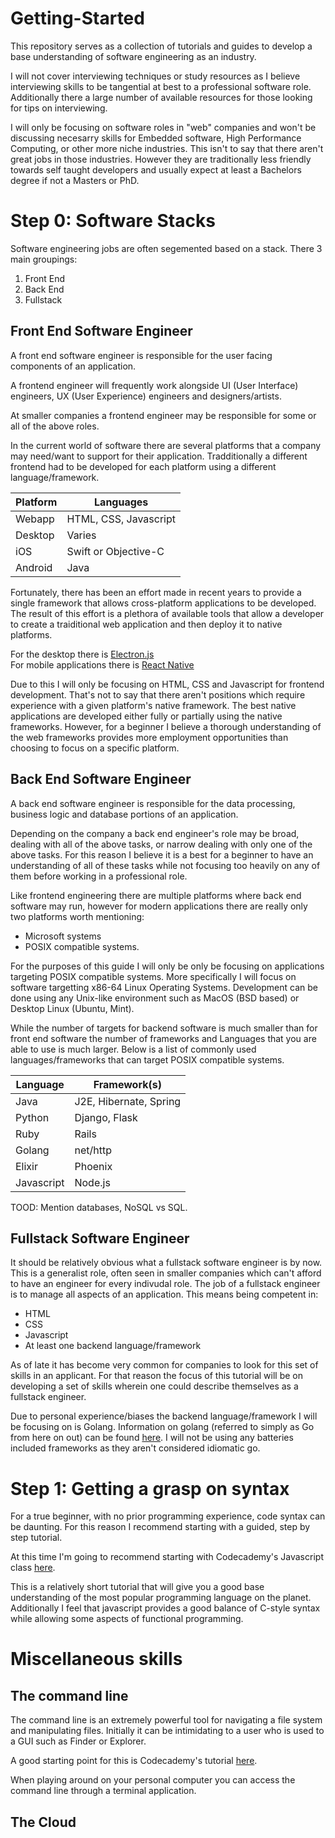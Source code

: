 # Getting-Started
This repository serves as a collection of tutorials and guides to develop a base understanding of software engineering as an industry. 

I will not cover interviewing techniques or study resources as I believe interviewing skills to be tangential at best to a professional software role. 
Additionally there a large number of available resources for those looking for tips on interviewing.

I will only be focusing on software roles in "web" companies and won't be discussing 
necesarry skills for Embedded software, High Performance Computing, or other more niche industries.
This isn't to say that there aren't great jobs in those industries. However they are traditionally less friendly
towards self taught developers and usually expect at least a Bachelors degree if not a Masters or PhD.  

# Step 0: Software Stacks

Software engineering jobs are often segemented based on a stack. There 3 main groupings: 
1. Front End 
2. Back End 
3. Fullstack 

## Front End Software Engineer

A front end software engineer is responsible for the user facing components of an application. 

A frontend engineer will frequently work alongside UI (User Interface) engineers, UX (User Experience) engineers and designers/artists. 

At smaller companies a frontend engineer may be responsible for some or all of the above roles. 

In the current world of software there are several platforms that a company may need/want to support for their application.
Tradditionally a different frontend had to be developed for each platform using a different language/framework.

| Platform | Languages             |
|----------|-----------------------|
| Webapp   | HTML, CSS, Javascript |
| Desktop  | Varies                |
| iOS      | Swift or Objective-C  |
| Android  | Java                  |

Fortunately, there has been an effort made in recent years to provide a single framework that allows cross-platform applications to be developed. 
The result of this effort is a plethora of available tools that allow a developer to create a traiditional web application and then deploy it to
native platforms. 

For the desktop there is [Electron.js](http://electron.atom.io/)  
For mobile applications there is [React Native](https://facebook.github.io/react-native/)

Due to this I will only be focusing on HTML, CSS and Javascript for frontend development. 
That's not to say that there aren't positions which require experience with a given platform's native framework.
The best native applications are developed either fully or partially using the native frameworks. 
However, for a beginner I believe a thorough understanding of the web frameworks provides more employment
opportunities than choosing to focus on a specific platform. 

## Back End Software Engineer

A back end software engineer is responsible for the data processing, business logic and database portions of an application.

Depending on the company a back end engineer's role may be broad, dealing with all of the above tasks, or narrow dealing with only one of the above tasks. 
For this reason I believe it is a best for a beginner to have an understanding of all of these tasks while not focusing too heavily on any of them before working in a professional role. 

Like frontend engineering there are multiple platforms where back end software may run,
however for modern applications there are really only two platforms worth mentioning: 
- Microsoft systems
- POSIX compatible systems. 

For the purposes of this guide I will only be only be focusing on applications targeting POSIX compatible systems. 
More specifically I will focus on software targetting x86-64 Linux Operating Systems. 
Development can be done using any Unix-like environment such as MacOS (BSD based) or Desktop Linux (Ubuntu, Mint).

While the number of targets for backend software is much smaller than for front end software the number of frameworks and Languages
that you are able to use is much larger. Below is a list of commonly used languages/frameworks that can target POSIX compatible systems. 

| Language   | Framework(s)           |
|------------|------------------------|
| Java       | J2E, Hibernate, Spring |
| Python     | Django, Flask          |
| Ruby       | Rails                  |
| Golang     | net/http               |
| Elixir     | Phoenix                |
| Javascript | Node.js                |

TOOD: Mention databases, NoSQL vs SQL. 

## Fullstack Software Engineer

It should be relatively obvious what a fullstack software engineer is by now. 
This is a generalist role, often seen in smaller companies which can't afford to have an engineer for every indivudal role. 
The job of a fullstack engineer is to manage all aspects of an application. This means being competent in:

- HTML
- CSS
- Javascript
- At least one backend language/framework

As of late it has become very common for companies to look for this set of skills in an applicant.
For that reason the focus of this tutorial will be on developing a set of skills wherein one could describe themselves
as a fullstack engineer. 

Due to personal experience/biases the backend language/framework I will be focusing on is Golang. 
Information on golang (referred to simply as Go from here on out) can be found [here](https://golang.org/). 
I will not be using any batteries included frameworks as they aren't considered idiomatic go. 

# Step 1: Getting a grasp on syntax

For a true beginner, with no prior programming experience, code syntax can be daunting. 
For this reason I recommend starting with a guided, step by step tutorial. 

At this time I'm going to recommend starting with Codecademy's Javascript class [here](https://www.codecademy.com/learn/learn-javascript).

This is a relatively short tutorial that will give you a good base understanding of the most popular programming language on the planet. 
Additionally I feel that javascript provides a good balance of C-style syntax while allowing some aspects of functional programming.



# Miscellaneous skills

## The command line

The command line is an extremely powerful tool for navigating a file system and manipulating files. 
Initially it can be intimidating to a user who is used to a GUI such as Finder or Explorer. 

A good starting point for this is Codecademy's tutorial [here](https://www.codecademy.com/learn/learn-the-command-line).

When playing around on your personal computer you can access the command line through a terminal application.

## The Cloud






 